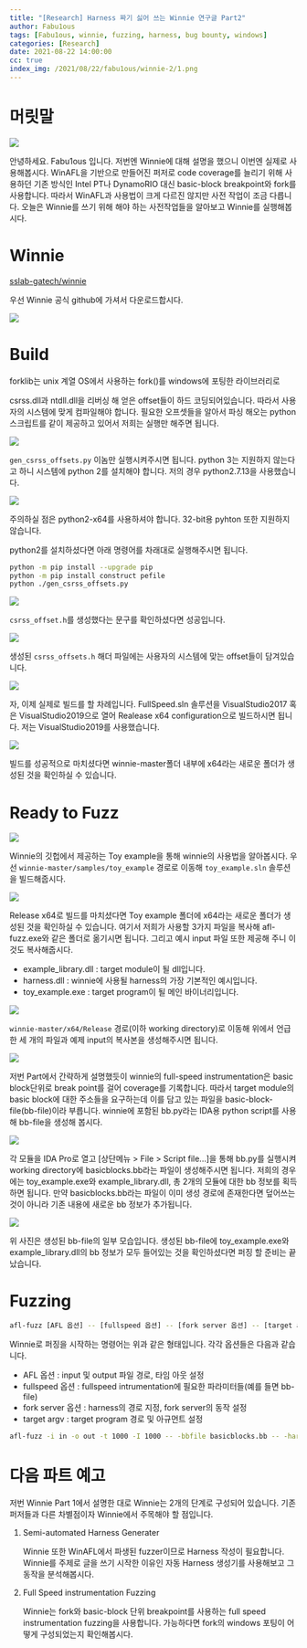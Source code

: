 ```yaml
---
title: "[Research] Harness 짜기 싫어 쓰는 Winnie 연구글 Part2"
author: Fabu1ous
tags: [Fabu1ous, winnie, fuzzing, harness, bug bounty, windows]
categories: [Research]
date: 2021-08-22 14:00:00
cc: true
index_img: /2021/08/22/fabu1ous/winnie-2/1.png
---
```




# 머릿말

![](winnie-2/1.png)

안녕하세요. Fabu1ous 입니다. 저번엔 Winnie에 대해 설명을 했으니 이번엔 실제로 사용해봅시다. WinAFL을 기반으로 만들어진 퍼저로 code coverage를 늘리기 위해 사용하던 기존 방식인 Intel PT나 DynamoRIO 대신 basic-block breakpoint와 fork를 사용합니다. 따라서 WinAFL과 사용법이 크게 다르진 않지만 사전 작업이 조금 다릅니다. 오늘은 Winnie를 쓰기 위해 해야 하는 사전작업들을 알아보고 Winnie를 실행해봅시다.



# Winnie

[sslab-gatech/winnie](https://github.com/sslab-gatech/winnie)

우선 Winnie 공식 github에 가셔서 다운로드합시다.

![](winnie-2/2.png)



# Build

forklib는 unix 계열 OS에서 사용하는 fork()를 windows에 포팅한 라이브러리로

csrss.dll과 ntdll.dll을 리버싱 해 얻은 offset들이 하드 코딩되어있습니다. 따라서 사용자의 시스템에 맞게 컴파일해야 합니다. 필요한 오프셋들을 알아서 파싱 해오는 python 스크립트를 같이 제공하고 있어서 저희는 실행만 해주면 됩니다.

![](winnie-2/3.png)

`gen_csrss_offsets.py` 이놈만 실행시켜주시면 됩니다. python 3는 지원하지 않는다고 하니 시스템에 python 2를 설치해야 합니다. 저의 경우 python2.7.13을 사용했습니다.

![](winnie-2/4.png)

주의하실 점은 python2-x64를 사용하셔야 합니다. 32-bit용 pyhton 또한 지원하지 않습니다.

python2를 설치하셨다면 아래 명령어를 차래대로 실행해주시면 됩니다.

```bash
python -m pip install --upgrade pip
python -m pip install construct pefile
python ./gen_csrss_offsets.py
```

![](winnie-2/5.png)

`csrss_offset.h`를 생성했다는 문구를 확인하셨다면 성공입니다.

![](winnie-2/6.png)

생성된 `csrss_offsets.h` 해더 파일에는 사용자의 시스템에 맞는 offset들이 담겨있습니다.

![](winnie-2/7.png)

자, 이제 실제로 빌드를 할 차례입니다. FullSpeed.sln 솔루션을 VisualStudio2017 혹은 VisualStudio2019으로 열어 Realease x64 configuration으로 빌드하시면 됩니다. 저는 VisualStudio2019를 사용했습니다.

![](winnie-2/8.png)

빌드를 성공적으로 마치셨다면 winnie-master폴더 내부에 x64라는 새로운 폴더가 생성된 것을 확인하실 수 있습니다.



# Ready to Fuzz

![](winnie-2/9.png)

Winnie의 깃헙에서 제공하는 Toy example을 통해 winnie의 사용법을 알아봅시다. 우선 `winnie-master/samples/toy_example` 경로로 이동해 `toy_example.sln` 솔루션을 빌드해줍시다.

![](winnie-2/10.png)

Release x64로 빌드를 마치셨다면 Toy example 폴더에 x64라는 새로운 폴더가 생성된 것을 확인하실 수 있습니다. 여기서 저희가 사용할 3가지 파일을 복사해 afl-fuzz.exe와 같은 폴더로 옮기시면 됩니다. 그리고 예시 input 파일 또한 제공해 주니 이것도 복사해줍시다.

- example_library.dll : target module이 될 dll입니다.
- harness.dll : winnie에 사용될 harness의 가장 기본적인 예시입니다.
- toy_example.exe : target program이 될 메인 바이너리입니다.

![](winnie-2/11.png)

`winnie-master/x64/Release` 경로(이하 working directory)로 이동해 위에서 언급한 세 개의 파일과 예제 input의 복사본을 생성해주시면 됩니다.

![](winnie-2/12.png)

저번 Part에서 간략하게 설명했듯이 winnie의 full-speed instrumentation은 basic block단위로 break point를 걸어 coverage를 기록합니다. 따라서 target module의 basic block에 대한 주소들을 요구하는데 이를 담고 있는 파일을 basic-block-file(bb-file)이라 부릅니다. winnie에 포함된 bb.py라는 IDA용 python script를 사용해 bb-file을 생성해 봅시다.



![](winnie-2/13.png)

각 모듈을 IDA Pro로 열고 [상단메뉴 > File > Script file...]을 통해 bb.py를 실행시켜 working directory에 basicblocks.bb라는 파일이 생성해주시면 됩니다. 저희의 경우에는 toy_example.exe와 example_library.dll, 총 2개의 모듈에 대한 bb 정보를 획득하면 됩니다. 만약 basicblocks.bb라는 파일이 이미 생성 경로에 존재한다면 덮어쓰는 것이 아니라 기존 내용에 새로운 bb 정보가 추가됩니다.

![](winnie-2/14.png)

위 사진은 생성된 bb-file의 일부 모습입니다. 생성된 bb-file에 toy_example.exe와 example_library.dll의 bb 정보가 모두 들어있는 것을 확인하셨다면 퍼징 할 준비는 끝났습니다.



# Fuzzing

```bash
afl-fuzz [AFL 옵션] -- [fullspeed 옵션] -- [fork server 옵션] -- [target argv]
```

Winnie로 퍼징을 시작하는 명령어는 위과 같은 형태입니다. 각각 옵션들은 다음과 같습니다.

- AFL 옵션 : input 및 output 파일 경로, 타임 아웃 설정
- fullspeed 옵션 : fullspeed intrumentation에 필요한 파라미터들(예를 들면 bb-file)
- fork server 옵션 : harness의 경로 지정, fork server의 동작 설정
- target argv : target program 경로 및 아규먼트 설정

```bash
afl-fuzz -i in -o out -t 1000 -I 1000 -- -bbfile basicblocks.bb -- -harness harness.dll -no_minidumps -- toy_example @@
```



# 다음 파트 예고

저번 Winnie Part 1에서 설명한 대로 Winnie는 2개의 단계로 구성되어 있습니다. 기존 퍼저들과 다른 차별점이자 Winnie에서 주목해야 할 점입니다.

1. Semi-automated Harness Generater

   Winnie 또한 WinAFL에서 파생된 fuzzer이므로 Harness 작성이 필요합니다. Winnie를 주제로 글을 쓰기 시작한 이유인 자동 Harness 생성기를 사용해보고 그 동작을 분석해봅시다.

2. Full Speed instrumentation Fuzzing

   Winnie는 fork와 basic-block 단위 breakpoint를 사용하는 full speed instrumentation fuzzing을 사용합니다. 가능하다면 fork의 windows 포팅이 어떻게 구성되었는지 확인해봅시다.